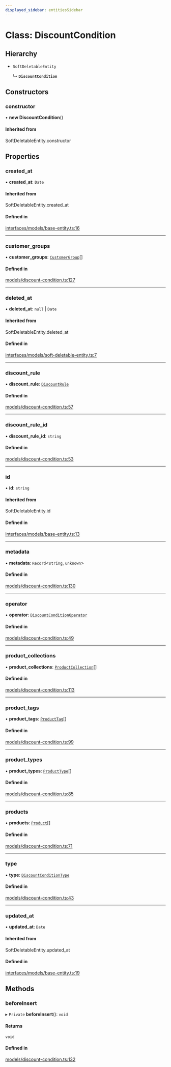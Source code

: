 ```yaml
---
displayed_sidebar: entitiesSidebar
---
```


# Class: DiscountCondition

## Hierarchy

- `SoftDeletableEntity`

  ↳ **`DiscountCondition`**

## Constructors

### constructor

• **new DiscountCondition**()

#### Inherited from

SoftDeletableEntity.constructor

## Properties

### created\_at

• **created\_at**: `Date`

#### Inherited from

SoftDeletableEntity.created\_at

#### Defined in

[interfaces/models/base-entity.ts:16](https://github.com/cloudnepal/medusa/blob/546577a8/packages/medusa/src/interfaces/models/base-entity.ts#L16)

___

### customer\_groups

• **customer\_groups**: [`CustomerGroup`](CustomerGroup.md)[]

#### Defined in

[models/discount-condition.ts:127](https://github.com/cloudnepal/medusa/blob/546577a8/packages/medusa/src/models/discount-condition.ts#L127)

___

### deleted\_at

• **deleted\_at**: ``null`` \| `Date`

#### Inherited from

SoftDeletableEntity.deleted\_at

#### Defined in

[interfaces/models/soft-deletable-entity.ts:7](https://github.com/cloudnepal/medusa/blob/546577a8/packages/medusa/src/interfaces/models/soft-deletable-entity.ts#L7)

___

### discount\_rule

• **discount\_rule**: [`DiscountRule`](DiscountRule.md)

#### Defined in

[models/discount-condition.ts:57](https://github.com/cloudnepal/medusa/blob/546577a8/packages/medusa/src/models/discount-condition.ts#L57)

___

### discount\_rule\_id

• **discount\_rule\_id**: `string`

#### Defined in

[models/discount-condition.ts:53](https://github.com/cloudnepal/medusa/blob/546577a8/packages/medusa/src/models/discount-condition.ts#L53)

___

### id

• **id**: `string`

#### Inherited from

SoftDeletableEntity.id

#### Defined in

[interfaces/models/base-entity.ts:13](https://github.com/cloudnepal/medusa/blob/546577a8/packages/medusa/src/interfaces/models/base-entity.ts#L13)

___

### metadata

• **metadata**: `Record`<`string`, `unknown`\>

#### Defined in

[models/discount-condition.ts:130](https://github.com/cloudnepal/medusa/blob/546577a8/packages/medusa/src/models/discount-condition.ts#L130)

___

### operator

• **operator**: [`DiscountConditionOperator`](../enums/DiscountConditionOperator.md)

#### Defined in

[models/discount-condition.ts:49](https://github.com/cloudnepal/medusa/blob/546577a8/packages/medusa/src/models/discount-condition.ts#L49)

___

### product\_collections

• **product\_collections**: [`ProductCollection`](ProductCollection.md)[]

#### Defined in

[models/discount-condition.ts:113](https://github.com/cloudnepal/medusa/blob/546577a8/packages/medusa/src/models/discount-condition.ts#L113)

___

### product\_tags

• **product\_tags**: [`ProductTag`](ProductTag.md)[]

#### Defined in

[models/discount-condition.ts:99](https://github.com/cloudnepal/medusa/blob/546577a8/packages/medusa/src/models/discount-condition.ts#L99)

___

### product\_types

• **product\_types**: [`ProductType`](ProductType.md)[]

#### Defined in

[models/discount-condition.ts:85](https://github.com/cloudnepal/medusa/blob/546577a8/packages/medusa/src/models/discount-condition.ts#L85)

___

### products

• **products**: [`Product`](Product.md)[]

#### Defined in

[models/discount-condition.ts:71](https://github.com/cloudnepal/medusa/blob/546577a8/packages/medusa/src/models/discount-condition.ts#L71)

___

### type

• **type**: [`DiscountConditionType`](../enums/DiscountConditionType.md)

#### Defined in

[models/discount-condition.ts:43](https://github.com/cloudnepal/medusa/blob/546577a8/packages/medusa/src/models/discount-condition.ts#L43)

___

### updated\_at

• **updated\_at**: `Date`

#### Inherited from

SoftDeletableEntity.updated\_at

#### Defined in

[interfaces/models/base-entity.ts:19](https://github.com/cloudnepal/medusa/blob/546577a8/packages/medusa/src/interfaces/models/base-entity.ts#L19)

## Methods

### beforeInsert

▸ `Private` **beforeInsert**(): `void`

#### Returns

`void`

#### Defined in

[models/discount-condition.ts:132](https://github.com/cloudnepal/medusa/blob/546577a8/packages/medusa/src/models/discount-condition.ts#L132)
